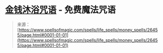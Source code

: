 <!--yml

category: 未分类

date: 2024-06-12 19:14:25

-->

# [金钱沐浴咒语](https://www.spellsofmagic.com/spells/life_spells/money_spells/26455/page.html#0001-01-01) - 免费魔法咒语

> 来源：[https://www.spellsofmagic.com/spells/life_spells/money_spells/26455/page.html#0001-01-01](https://www.spellsofmagic.com/spells/life_spells/money_spells/26455/page.html#0001-01-01)

